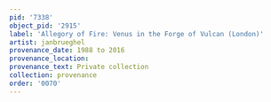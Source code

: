 ```yaml
---
pid: '7338'
object_pid: '2915'
label: 'Allegory of Fire: Venus in the Forge of Vulcan (London)'
artist: janbrueghel
provenance_date: 1988 to 2016
provenance_location:
provenance_text: Private collection
collection: provenance
order: '0070'
---
```

